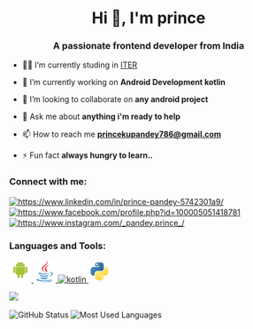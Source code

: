 <h1 align="center">Hi 👋, I'm prince</h1>
<h3 align="center">A passionate frontend developer from India</h3>

- 👨‍🎓 I’m currently studing in [ITER](https://www.soa.ac.in/iter) <br>

- 🔭 I’m currently working on **Android Development kotlin**

- 👯 I’m looking to collaborate on **any android project**

- 💬 Ask me about **anything i'm ready to help**

- 📫 How to reach me **princekupandey786@gmail.com**

- ⚡ Fun fact **always hungry to learn..**

<h3 align="left">Connect with me:</h3>
<p align="left">
<a href="https://linkedin.com/in/https://www.linkedin.com/in/prince-pandey-5742301a9/" target="blank"><img align="center" src="https://cdn.jsdelivr.net/npm/simple-icons@3.0.1/icons/linkedin.svg" alt="https://www.linkedin.com/in/prince-pandey-5742301a9/" height="30" width="40" /></a>
<a href="https://fb.com/https://www.facebook.com/profile.php?id=100005051418781" target="blank"><img align="center" src="https://cdn.jsdelivr.net/npm/simple-icons@3.0.1/icons/facebook.svg" alt="https://www.facebook.com/profile.php?id=100005051418781" height="30" width="40" /></a>
<a href="https://instagram.com/https://www.instagram.com/_pandey.prince_/" target="blank"><img align="center" src="https://cdn.jsdelivr.net/npm/simple-icons@3.0.1/icons/instagram.svg" alt="https://www.instagram.com/_pandey.prince_/" height="30" width="40" /></a>
</p>

<h3 align="left">Languages and Tools:</h3>
<p align="left"> <a href="https://developer.android.com" target="_blank"> <img src="https://raw.githubusercontent.com/devicons/devicon/master/icons/android/android-original-wordmark.svg" alt="android" width="40" height="40"/> </a> <a href="https://www.java.com" target="_blank"> <img src="https://raw.githubusercontent.com/devicons/devicon/master/icons/java/java-original.svg" alt="java" width="40" height="40"/> </a> <a href="https://kotlinlang.org" target="_blank"> <img src="https://www.vectorlogo.zone/logos/kotlinlang/kotlinlang-icon.svg" alt="kotlin" width="40" height="40"/> </a> <a href="https://www.python.org" target="_blank"> <img src="https://raw.githubusercontent.com/devicons/devicon/master/icons/python/python-original.svg" alt="python" width="40" height="40"/> </a> </p>

![](https://komarev.com/ghpvc/?username=PrincePandey1&color=green)

<img src="https://github-readme-stats.vercel.app/api?username=PrincePandey1&count_private=true&show_icons=true&theme=chartreuse-dark" alt="GitHub Status"/>
<img src = "https://github-readme-stats.vercel.app/api/top-langs/?username=PrincePandey1&show_icons=true&layout=compact&theme=chartreuse-dark" alt="Most Used Languages">
